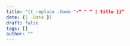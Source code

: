 ```yaml
---
title: "{{ replace .Name "-" " " | title }}"
date: {{ .Date }}
draft: false
tags: []
author: ""
---
```

